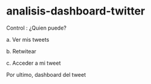 # analisis-dashboard-twitter

Control : ¿Quien puede?

a. Ver mis tweets

b. Retwitear

c. Acceder a mi tweet

Por ultimo, dashboard del tweet
